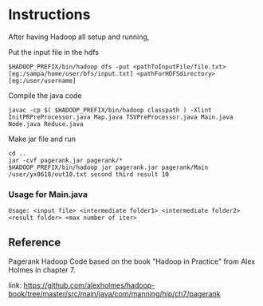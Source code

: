 # Instructions

After having Hadoop all setup and running,

Put the input file in the hdfs

```
$HADOOP_PREFIX/bin/hadoop dfs -put <pathToInputFile/file.txt>[eg:/sampa/home/user/bfs/input.txt] <pathForHDFSdirectory>[eg:/user/username]
```

Compile the java code

```
javac -cp $( $HADOOP_PREFIX/bin/hadoop classpath ) -Xlint InitPRPreProcessor.java Map.java TSVPreProcessor.java Main.java Node.java Reduce.java
```

Make jar file and run

```
cd ..
jar -cvf pagerank.jar pagerank/*
$HADOOP_PREFIX/bin/hadoop jar pagerank.jar pagerank/Main /user/yx0618/out10.txt second third result 10
```

### Usage for Main.java

```
Usage: <input file> <intermediate folder1> <intermediate folder2> <result folder> <max number of iter>
```
## Reference

Pagerank Hadoop Code based on the book "Hadoop in Practice" from Alex Holmes in chapter 7. 

link: https://github.com/alexholmes/hadoop-book/tree/master/src/main/java/com/manning/hip/ch7/pagerank


